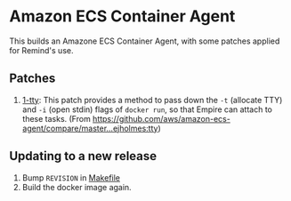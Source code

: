 # Amazon ECS Container Agent

This builds an Amazone ECS Container Agent, with some patches applied for Remind's use.

## Patches

1. [1-tty](./patches/1-tty): This patch provides a method to pass down the `-t` (allocate TTY) and `-i` (open stdin) flags of `docker run`, so that Empire can attach to these tasks. (From https://github.com/aws/amazon-ecs-agent/compare/master...ejholmes:tty)

## Updating to a new release

1. Bump `REVISION` in [Makefile](./Makefile)
2. Build the docker image again.
